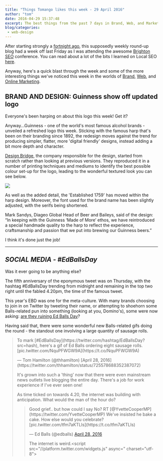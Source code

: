 ```yaml
---
title: "Things Tomango likes this week - 29 April 2016"
author: "tom"
date: 2016-04-29 15:37:48
excerpt: The best things from the past 7 days in Brand, Web, and Marketing. This week – an update to a truly iconic brand design, and Twitter goes mental for the 5th incarnation of the infamous 'Ed Balls Day'.
blog/categories: 
 - web-design
---
```


After starting strongly a [fortnight ago](http://www.tomango.co.uk/thinks/things-tomango-likes-week-15-april-2016/), this supposedly weekly round-up blog had a week off last Friday as I was attending the awesome [Brighton SEO](http://www.brightonseo.com/) conference. You can read about a lot of the bits I learned on Local SEO [here](http://www.tomango.co.uk/thinks/brighton-seo-how-to-be-a-local-seo-jedi/).

Anyway, here's a quick blast through the week and some of the more interesting things we've noticed this week in the worlds of [Brand](http://www.tomango.co.uk/creates/brand/), [Web](http://www.tomango.co.uk/creates/web/), and [Online Marketing](http://www.tomango.co.uk/creates/online-marketing/).

## BRAND AND DESIGN: Guinness show off updated logo

Everyone's been harping on about this logo this week! Get it?

Anyway...Guinness - one of the world's most famous alcohol brands - unveiled a refreshed logo this week. Sticking with the famous harp that's been on their branding since 1892, the redesign moves against the trend for producing simpler, flatter, more 'digital friendly' designs, instead adding a bit more depth and character.

[Design Bridge](http://www.designbridge.com/), the company responsible for the design, started from scratch rather than looking at previous versions. They reproduced it in a number of printing techniques and mediums to identify the best possible colour set-up for the logo, leading to the wonderful textured look you can see below.

![](images/blog/01.jpg)

As well as the added detail, the 'Established 1759' has moved within the harp design. Moreover, the font used for the brand name has been slightly adjusted, with the serifs being shortened.

Mark Sandys, Diageo Global Head of Beer and Baileys, said of the design: “In keeping with the Guinness ‘Made of More’ ethos, we have reintroduced a special handmade quality to the harp to reflect the experience, craftsmanship and passion that we put into brewing our Guinness beers.”

I think it's done just the job!

---


## *SOCIAL MEDIA - #EdBallsDay*

Was it ever going to be anything else?

The fifth anniversary of the eponymous tweet was on Thursday, with the hashtag #EdBallsDay trending from midnight and remaining in the top two right until the fabled 4.20pm, the time of the famous tweet.

This year's EBD was one for the meta-culture. With many brands choosing to join in on Twitter by tweeting their name, or attempting to shoehorn some Balls-related pun into something (looking at you, Domino's), some were now asking: [are they ruining Ed Balls Day](https://econsultancy.com/blog/67796-are-brands-ruining-edballsday/)?

Having said that, there were some wonderful new Balls-related gifs doing the round - the standout one involving a large quantity of sausage rolls.
<blockquote class="twitter-tweet tw-align-center">
<p dir="ltr" lang="en">To mark [#EdBallsDay](https://twitter.com/hashtag/EdBallsDay?src=hash), here's a gif of Ed Balls ordering eight sausage rolls. [pic.twitter.com/NquPFWGW9A](https://t.co/NquPFWGW9A)</p>
— Tom Hamilton (@thhamilton) [April 28, 2016](https://twitter.com/thhamilton/status/725578688352387072)

<script src="//platform.twitter.com/widgets.js" async=" charset="utf-8"></script>

It's grown into such a 'thing' now that there were even mainstream news outlets live blogging the entire day. There's a job for work experience if I've ever seen one!

As time ticked on towards 4.20, the internet was building with anticipation. What would the man of the hour do?

<blockquote class="twitter-tweet tw-align-center">
Good grief.. but how could I say No? RT [@YvetteCooperMP](https://twitter.com/YvetteCooperMP) We've insisted he bake a cake. How else would you celebrate? [pic.twitter.com/tfm7aKTLIs](https://t.co/tfm7aKTLIs)

— Ed Balls (@edballs) [April 28, 2016](https://twitter.com/edballs/status/725706293017743362)



The internet is weird.<script src="//platform.twitter.com/widgets.js" async=" charset="utf-8"></script>


